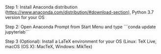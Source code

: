 Step 1: Install Anaconda distribution (https://www.anaconda.com/distribution/#download-section), Python 3.7 version for your OS

Step 2: Open Anaconda Prompt from Start Menu and type ```conda update jupyterlab´´´

Step 3 (Optional): Install a LaTeX environment for your OS (Linux: TeX Live, macOS (OS X): MacTeX, Windows: MikTex)

